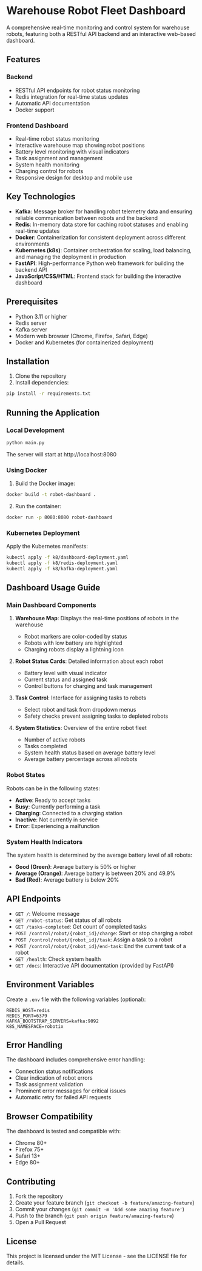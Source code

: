 # Warehouse Robot Fleet Dashboard

A comprehensive real-time monitoring and control system for warehouse robots, featuring both a RESTful API backend and an interactive web-based dashboard.

## Features

### Backend
- RESTful API endpoints for robot status monitoring
- Redis integration for real-time status updates
- Automatic API documentation
- Docker support

### Frontend Dashboard
- Real-time robot status monitoring
- Interactive warehouse map showing robot positions
- Battery level monitoring with visual indicators
- Task assignment and management
- System health monitoring
- Charging control for robots
- Responsive design for desktop and mobile use

## Key Technologies

- **Kafka**: Message broker for handling robot telemetry data and ensuring reliable communication between robots and the backend
- **Redis**: In-memory data store for caching robot statuses and enabling real-time updates
- **Docker**: Containerization for consistent deployment across different environments
- **Kubernetes (k8s)**: Container orchestration for scaling, load balancing, and managing the deployment in production
- **FastAPI**: High-performance Python web framework for building the backend API
- **JavaScript/CSS/HTML**: Frontend stack for building the interactive dashboard


## Prerequisites

- Python 3.11 or higher
- Redis server
- Kafka server
- Modern web browser (Chrome, Firefox, Safari, Edge)
- Docker and Kubernetes (for containerized deployment)

## Installation

1. Clone the repository
2. Install dependencies:
```bash
pip install -r requirements.txt
```

## Running the Application

### Local Development

```bash
python main.py
```

The server will start at http://localhost:8080

### Using Docker

1. Build the Docker image:
```bash
docker build -t robot-dashboard .
```

2. Run the container:
```bash
docker run -p 8080:8080 robot-dashboard
```

### Kubernetes Deployment

Apply the Kubernetes manifests:

```bash
kubectl apply -f k8/dashboard-deployment.yaml
kubectl apply -f k8/redis-deployment.yaml
kubectl apply -f k8/kafka-deployment.yaml
```

## Dashboard Usage Guide

### Main Dashboard Components

1. **Warehouse Map**: Displays the real-time positions of robots in the warehouse
   - Robot markers are color-coded by status
   - Robots with low battery are highlighted
   - Charging robots display a lightning icon

2. **Robot Status Cards**: Detailed information about each robot
   - Battery level with visual indicator
   - Current status and assigned task
   - Control buttons for charging and task management

3. **Task Control**: Interface for assigning tasks to robots
   - Select robot and task from dropdown menus
   - Safety checks prevent assigning tasks to depleted robots

4. **System Statistics**: Overview of the entire robot fleet
   - Number of active robots
   - Tasks completed
   - System health status based on average battery level
   - Average battery percentage across all robots

### Robot States

Robots can be in the following states:

- **Active**: Ready to accept tasks
- **Busy**: Currently performing a task
- **Charging**: Connected to a charging station
- **Inactive**: Not currently in service
- **Error**: Experiencing a malfunction

### System Health Indicators

The system health is determined by the average battery level of all robots:

- **Good (Green)**: Average battery is 50% or higher
- **Average (Orange)**: Average battery is between 20% and 49.9%
- **Bad (Red)**: Average battery is below 20%

## API Endpoints

- `GET /`: Welcome message
- `GET /robot-status`: Get status of all robots
- `GET /tasks-completed`: Get count of completed tasks
- `POST /control/robot/{robot_id}/charge`: Start or stop charging a robot
- `POST /control/robot/{robot_id}/task`: Assign a task to a robot
- `POST /control/robot/{robot_id}/end-task`: End the current task of a robot
- `GET /health`: Check system health
- `GET /docs`: Interactive API documentation (provided by FastAPI)

## Environment Variables

Create a `.env` file with the following variables (optional):

```
REDIS_HOST=redis
REDIS_PORT=6379
KAFKA_BOOTSTRAP_SERVERS=kafka:9092
K8S_NAMESPACE=robotix
```

## Error Handling

The dashboard includes comprehensive error handling:

- Connection status notifications
- Clear indication of robot errors
- Task assignment validation
- Prominent error messages for critical issues
- Automatic retry for failed API requests

## Browser Compatibility

The dashboard is tested and compatible with:
- Chrome 80+
- Firefox 75+
- Safari 13+
- Edge 80+

## Contributing

1. Fork the repository
2. Create your feature branch (`git checkout -b feature/amazing-feature`)
3. Commit your changes (`git commit -m 'Add some amazing feature'`)
4. Push to the branch (`git push origin feature/amazing-feature`)
5. Open a Pull Request

## License

This project is licensed under the MIT License - see the LICENSE file for details. 

